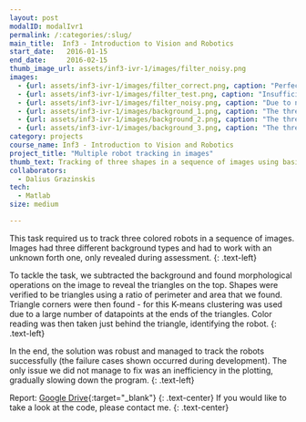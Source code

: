 ```yaml
---
layout: post
modalID: modalIvr1
permalink: /:categories/:slug/
main_title:  Inf3 - Introduction to Vision and Robotics
start_date:   2016-01-15
end_date:     2016-02-15
thumb_image_url: assets/inf3-ivr-1/images/filter_noisy.png
images:
  - {url: assets/inf3-ivr-1/images/filter_correct.png, caption: "Perfectly detected and classified robots. The triangles are not noisy at all, corners are detected perfectly and robots are each assigned a unique color value, most likely matching with the actual color of the robot.", id: filter_correct}
  - {url: assets/inf3-ivr-1/images/filter_test.png, caption: "Insufficiently detailed detection. Either color detection thresholds are not fine enough, or dilation is too strong.", id: filter_test}
  - {url: assets/inf3-ivr-1/images/filter_noisy.png, caption: "Due to noise, incomplete triangles are formed, preventing corner detection. Therefore, these shapes cannot be classified as robots. Furthermore, noise below the robot is visible, hinting the lack of erosion. A difficult situation as the two upper triangles are too eroded.", id: filter_noisy}
  - {url: assets/inf3-ivr-1/images/background_1.png, caption: "The three 'robots' on the first background. You can see that our methods were successful in plotting their motion path.", id: background_1}
  - {url: assets/inf3-ivr-1/images/background_2.png, caption: "The three 'robots' on the second background. You can see that our methods were successful in plotting their motion path.", id: background_2}
  - {url: assets/inf3-ivr-1/images/background_3.png, caption: "The three 'robots' on the third, the most difficult, background. You can see the blue robot misclassified as red and the green one having his direction incorrect. The red robot is not recognized at all.", id: background_3}
category: projects
course_name: Inf3 - Introduction to Vision and Robotics
project_title: "Multiple robot tracking in images"
thumb_text: Tracking of three shapes in a sequence of images using basic shape and color recognition techniques
collaborators:
  - Dalius Grazinskis
tech:
  - Matlab
size: medium

---
```


<div class="post-content-markdown">

This task required us to track three colored robots in a sequence of images. Images had three different background types and had to work with an unknown forth one, only revealed during assessment.
{: .text-left}

To tackle the task, we subtracted the background and found morphological operations on the image to reveal the triangles on the top. Shapes were verified to be triangles using a ratio of perimeter and area that we found. Triangle corners were then found - for this K-means clustering was used due to a large number of datapoints at the ends of the triangles. Color reading was then taken just behind the triangle, identifying the robot.
{: .text-left}

In the end, the solution was robust and managed to track the robots successfully (the failure cases shown occurred during development). The only issue we did not manage to fix was an inefficiency in the plotting, gradually slowing down the program.
{: .text-left}

Report: [Google Drive](https://drive.google.com/open?id=1wYzYK88y1drcs3xgZwLJoZGRkNKFC8VH){:target="_blank"}
{: .text-center}
If you would like to take a look at the code, please contact me.
{: .text-center}

</div>